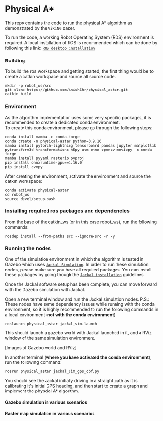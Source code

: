 # Physical A*

This repo contains the code to run the physical A* algorithm as demonstrated by the [`ViKiNG`](https://arxiv.org/abs/2202.11271) paper.   

To run the code, a working Robot Operating System (ROS) environment is required. A local installation of ROS is recommended which can be done by following this link: [`ROS desktop installation`](http://wiki.ros.org/noetic/Installation/Ubuntu)   

### Building
To build the ros workspace and getting started, the first thing would be to create a catkin workspace and source all source code.   

```
mkdir -p robot_ws/src
git clone https://github.com/AnishShr/physical_astar.git
catkin build
```

### Environment
As the algorithm implementation uses some very specific packages, it is recommended to create a dedicated conda environment.   
To create this conda environment, please go through the following steps:   
```
conda install mamba -c conda-forge
conda create -n physical-astar python=3.9.16
mamba install pytorch-lightning tensorboard pandas jupyter matplotlib pytransform3d transformations h5py utm onnx opencv moviepy -c conda-forge
mamba install pyyaml rasterio pyproj
pip install onnxruntime-gpu==1.16.0
pip install cvxpy
```

After creating the environment, activate the environment and source the catkin workspace:   
```
conda activate physical-astar
cd robot_ws
source devel/setup.bash
```

### Installing required ros packages and dependencies
From the base of the catkin_ws (or in this case robot_ws), run the following commands:   
```
rosdep install --from-paths src --ignore-src -r -y
```

### Running the nodes

One of the simulation environment in which the algorithm is tested in Gazebo which uses [`Jackal Simulation`](https://docs.clearpathrobotics.com/docs/ros1noetic/robots/outdoor_robots/jackal/tutorials_jackal#simulating-jackal). In order to run these simulation nodes, please make sure you have all required packages. You can install these packages by going though the [`Jackal installation`](https://docs.clearpathrobotics.com/docs/ros1noetic/robots/outdoor_robots/jackal/tutorials_jackal#jackal-software-setup) guidelines
   
Once the Jackal software setup has been complete, you can move forward with the Gazebo simulation with Jackal.   
   
Open a new terminal window and run the Jackal simulation nodes. P.S.: These nodes have some dependency issues while running with the conda environment, so it is highly recommended to run the following commands in a local environment (**not with the conda environment**):
```
roslaunch physical_astar jackal_sim.launch
```

This should launch a gazebo world with Jackal launched in it, and a RViz window of the same simulation environment.

[Images of Gazebo world and RViz]

In another terminal (**where you have activated the conda environment**), run the following command:
```
rosrun physical_astar jackal_sim_gps_cbf.py
```

You should see the Jackal initially driving in a straight path as it is calibrating it's initial GPS heading, and then start to create a graph and implement the physcial A* algorithm.


#### Gazebo simulation in various scenarios

#### Raster map simulation in various scenarios
